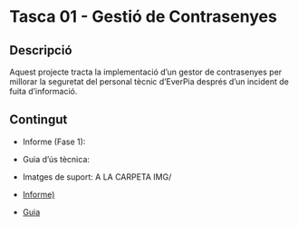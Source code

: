 
# Tasca 01 - Gestió de Contrasenyes

## Descripció
Aquest projecte tracta la implementació d’un gestor de contrasenyes per millorar la seguretat del personal tècnic d’EverPia després d’un incident de fuita d’informació.

## Contingut
- Informe (Fase 1):
- Guia d’ús tècnica:
- Imatges de suport: A LA CARPETA IMG/

- [Informe)](informe/informe.md)
- [Guia ](guia/guia.md)
